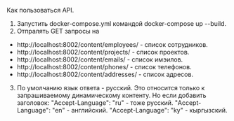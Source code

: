 Как пользоваться API.
1. Запустить docker-compose.yml командой docker-compose up --build.
2. Отпралять GET запросы на
- http://localhost:8002/content/employees/ - список сотрудников.
- http://localhost:8002/content/projects/ - список проектов.
- http://localhost:8002/content/emails/ - список имэилов.
- http://localhost:8002/content/phones/ - список телефонов.
- http://localhost:8002/content/addresses/ - список адресов.

3. По умолчанию язык ответа - русский. Это относится только к
запрашиваемому динамическому контенту. Но если добавить заголовок:
    "Accept-Language": "ru" - тоже русский.
    "Accept-Language": "en" - английский.
    "Accept-Language": "ky" - кыргызский.
